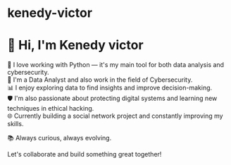 # kenedy-victor

# 👋 Hi, I'm Kenedy victor

🐍 I love working with Python — it's my main tool for both data analysis and cybersecurity.  
💼 I'm a Data Analyst and also work in the field of Cybersecurity.  
📊 I enjoy exploring data to find insights and improve decision-making.  
🛡️ I'm also passionate about protecting digital systems and learning new techniques in ethical hacking.  
🌐 Currently building a social network project and constantly improving my skills.  

📚 Always curious, always evolving.

Let's collaborate and build something great together!


